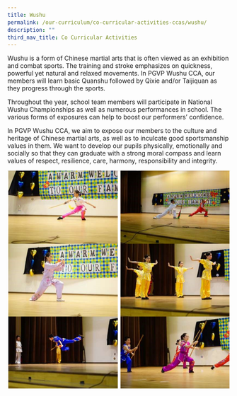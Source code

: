 ```yaml
---
title: Wushu
permalink: /our-curriculum/co-curricular-activities-ccas/wushu/
description: ""
third_nav_title: Co Curricular Activities
---
```

Wushu is a form of Chinese martial arts that is often viewed as an exhibition and combat sports. The training and stroke emphasizes on quickness, powerful yet natural and relaxed movements. In PGVP Wushu CCA, our members will learn basic Quanshu followed by Qixie and/or Taijiquan as they progress through the sports. 

Throughout the year, school team members will participate in National Wushu Championships as well as numerous performances in school. The various forms of exposures can help to boost our performers’ confidence. 

In PGVP Wushu CCA, we aim to expose our members to the culture and heritage of Chinese martial arts, as well as to inculcate good sportsmanship values in them. We want to develop our pupils physically, emotionally and socially so that they can graduate with a strong moral compass and learn values of respect, resilience, care, harmony, responsibility and integrity.

![wushu](/images/wushu.png)